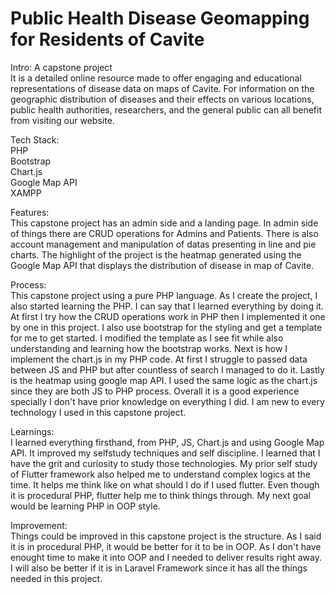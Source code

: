 # Public Health Disease Geomapping for Residents of Cavite

Intro:
A capstone project <br>
It is a detailed online resource made to offer engaging and educational representations of disease data on maps of Cavite. For information on the geographic distribution of diseases and their effects on various locations, public health authorities, researchers, and the general public can all benefit from visiting our website.

Tech Stack:<br>
PHP<br>
Bootstrap<br>
Chart.js<br>
Google Map API<br>
XAMPP<br>

Features:<br>
This capstone project has an admin side and a landing page. In admin side of things there are CRUD operations for Admins and Patients. There is also account management and manipulation of datas presenting in line and pie charts. The highlight of the project is the heatmap generated using the Google Map API that displays the distribution of disease in map of Cavite. 

Process:<br>
This capstone project using a pure PHP language. As I create the project, I also started learning the PHP. I can say that I learned everything by doing it. At first I try how the CRUD operations work in PHP then I implemented it one by one in this project. I also use bootstrap for the styling and get a template for me to get started. I modified the template as I see fit while also understanding and learning how the bootstrap works. Next is how I implement the chart.js in my PHP code. At first I struggle to passed data between JS and PHP but after countless of search I managed to do it. Lastly is the heatmap using google map API. I used the same logic as the chart.js since they are both JS to PHP process. Overall it is a good experience specially I don't have prior knowledge on everything I did. I am new to every technology I used in this capstone project.

Learnings:<br>
I learned everything firsthand, from PHP, JS, Chart.js and using Google Map API. It improved my selfstudy techniques and self discipline. I learned that I have the grit and curiosity to study those technologies. My prior self study of Flutter framework also helped me to understand complex logics at the time. It helps me think like on what should I do if I used flutter. Even though it is procedural PHP, flutter help me to think things through. My next goal would be learning PHP in OOP style.

Improvement:<br>
Things could be improved in this capstone project is the structure. As I said it is in procedural PHP, it would be better for it to be in OOP. As I don't have enought time to make it into OOP and I needed to deliver results right away. I will also be better if it is in Laravel Framework since it has all the things needed in this project.
